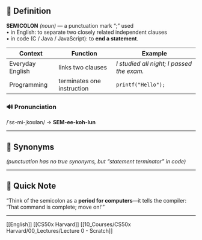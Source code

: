 ## 📖 Definition
**SEMICOLON** *(noun)* — a punctuation mark “;” used  
• in English: to separate two closely related independent clauses  
• in code (C / Java / JavaScript): to **end a statement**.

| Context | Function | Example |
|---------|----------|---------|
| Everyday English | links two clauses | *I studied all night; I passed the exam.* |
| Programming | terminates one instruction | `printf("Hello");` |

### 🔊 Pronunciation  
/ˈsɛ-mi-ˌkoʊlən/ → **SEM-ee-koh-lun**

---

## 🟰 Synonyms  
*(punctuation has no true synonyms, but “statement terminator” in code)*

---

## 📝 Quick Note  
“Think of the semicolon as a **period for computers**—it tells the compiler: ‘That command is complete; move on!’”

---

[[English]] [[CS50x Harvard]] [[10_Courses/CS50x Harvard/00_Lectures/Lecture 0 - Scratch]]
